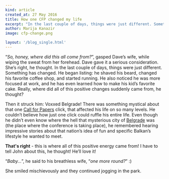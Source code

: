 ```yaml
---
kind: article
created_at: 27 May 2016
title: How one CFP changed my life
excerpt: "In the last couple of days, things were just different. Something has changed."
author: Marija Kanazir
image: cfp-change.png

layout: '/blog_single.html'
---
```


“*So, honey, where did this all come from?*”, gasped Dave’s wife, while wiping the sweat from her forehead. Dave gave it a serious consideration. She’s right, he thought. In the last couple of days, things were just different. Something has changed. He began listing: he shaved his beard, changed his favorite coffee shop, and started running. He also noticed he was more focused at work, and he has even learned how to make his kid’s favorite cake. Really, where did all of this positive changes suddenly came from, he thought?


Then it struck him: Voxxed Belgrade! There was something mystical about that one [Call for Papers](/submit-talk/) click, that affected his life on so many levels. He couldn’t believe how just one click could ruffle his entire life. Even though he didn’t even know where the hell that mysterious city of [Belgrade](https://en.wikipedia.org/wiki/Belgrade) was (the place where the conference is taking place), he remembered hearing impressive stories about that nation’s idea of fun and specific Balkan’s lifestyle he wanted to meet.


**That's right** - this is where all of this positive energy came from! I have to tell John about this, he thought! He’ll love it!


“*Baby...*”, he said to his breathless wife, “*one more round?*” :)   


She smiled mischievously and they continued jogging in the park.
